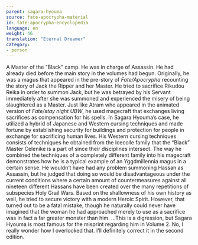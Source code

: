 ```yaml
---
parent: sagara-hyouma
source: fate-apocrypha-material
id: fate-apocrypha-encyclopedia
language: en
weight: 46
translation: "Eternal Dreamer"
category:
- person
---
```


A Master of the “Black” camp. He was in charge of Assassin. He had already died before the main story in the volumes had begun. Originally, he was a magus that appeared in the pre-story of *Fate/Apocrypha* recounting the story of Jack the Ripper and her Master. He tried to sacrifice Rikudou Reika in order to summon Jack, but he was betrayed by his Servant immediately after she was summoned and experienced the misery of being slaughtered as a Master.
Just like Atram who appeared in the animated version of *Fate/stay night UBW*, he used magecraft that exchanges living sacrifices as compensation for his spells. In Sagara Hyouma’s case, he utilized a hybrid of Japanese and Western cursing techniques and made fortune by establishing security for buildings and protection for people in exchange for sacrificing human lives. His Western cursing techniques consists of techniques he obtained from the Icecolle family that the “Black” Master Celenike is a part of since their disciplines intersect. The way he combined the techniques of a completely different family into his magecraft demonstrates how he is a typical example of an Yggdmillennia magus in a certain sense.
He wouldn’t have had any problem summoning Hassan as Assassin, but he judged that doing so would be disadvantageous under the current conditions where a certain amount of countermeasures against all nineteen different Hassans have been created over the many repetitions of subspecies Holy Grail Wars. Based on the shallowness of his own history as well, he tried to secure victory with a modern Heroic Spirit. However, that turned out to be a fatal mistake, though he naturally could never have imagined that the woman he had approached merely to use as a sacrifice was in fact a far greater monster than him.
…This is a digression, but Sagara Hyouma is most famous for the misprint regarding him in Volume 2.
No, I really wonder how I overlooked that. I’ll definitely correct it in the second edition.
